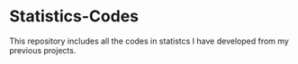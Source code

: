 # Statistics-Codes
This repository includes all the codes in statistcs I have developed from my previous projects.
